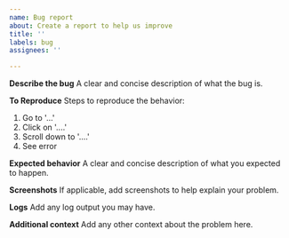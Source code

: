 ```yaml
---
name: Bug report
about: Create a report to help us improve
title: ''
labels: bug
assignees: ''

---
```


<!---
The bugs that are created here are general or when it is not known which repository is affected.
Before creating the bug: 
 - validate if there is already one reported with the same case.
 - validate if there is a specific repository for your case.
--->
**Describe the bug**
A clear and concise description of what the bug is.

**To Reproduce**
Steps to reproduce the behavior:
1. Go to '...'
2. Click on '....'
3. Scroll down to '....'
4. See error

**Expected behavior**
A clear and concise description of what you expected to happen.

**Screenshots**
If applicable, add screenshots to help explain your problem.

**Logs**
Add any log output you may have.

**Additional context**
Add any other context about the problem here.
